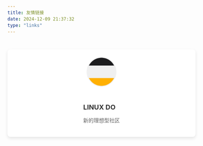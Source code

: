 ```yaml
---
title: 友情链接
date: 2024-12-09 21:37:32
type: "links"
---
```


<style>
.links-container {
  display: grid;
  grid-template-columns: repeat(auto-fill, minmax(250px, 1fr));
  gap: 20px;
  margin-top: 40px;
}

.link-item {
  background-color: #fff;
  border-radius: 8px;
  box-shadow: 0 4px 8px rgba(0, 0, 0, 0.1);
  transition: transform 0.3s ease, box-shadow 0.3s ease;
}

.link-item:hover {
  transform: translateY(-5px);
  box-shadow: 0 8px 16px rgba(0, 0, 0, 0.2);
}

.link-card {
  display: flex;
  flex-direction: column;
  justify-content: center;
  align-items: center;
  padding: 20px;
  text-decoration: none;
  color: #333;
  border-radius: 8px;
}

.link-card:hover {
  background-color: #f5f5f5;
}

.link-icon img {
  width: 80px;
  height: 80px;
  margin-bottom: 15px;
  border-radius: 50%;
  object-fit: cover;
}

.link-info h3 {
  font-size: 18px;
  font-weight: bold;
  margin-bottom: 5px;
}

.link-info p {
  font-size: 14px;
  color: #666;
  text-align: center;
  line-height: 1.5;
}

/* 增加响应式设计 */
@media (max-width: 768px) {
  .links-container {
    grid-template-columns: 1fr;
  }
}
</style>

<div class="links-container">
  <div class="link-item">
    <a href="https://linux.do/?source=moralok_com" target="_blank" class="link-card">
      <div class="link-icon">
        <img src="/images/linux_do.png" alt="LINUX DO" />
      </div>
      <div class="link-info">
        <h3>LINUX DO</h3>
        <p>新的理想型社区</p>
      </div>
    </a>
  </div>
</div>

